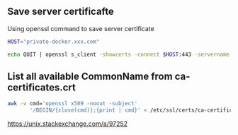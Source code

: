 
## Save server certificafte
Using openssl command to save server certificate

```bash
HOST="private-docker.xxx.com"

echo QUIT | openssl s_client -showcerts -connect $HOST:443 -servername $HOST 2>/dev/null | openssl x509 -text > '/etc/docker/certs.d/$HOST:443/ca.crt'
```

## List all available CommonName from ca-certificates.crt
```sh
awk -v cmd='openssl x509 -noout -subject' 
       '/BEGIN/{close(cmd)};{print | cmd}' < /etc/ssl/certs/ca-certificates.crt
```

https://unix.stackexchange.com/a/97252
